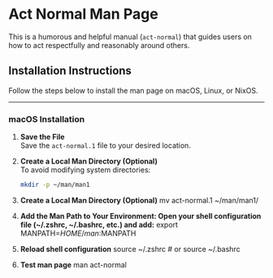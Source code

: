 # Act Normal Man Page

This is a humorous and helpful manual (`act-normal`) that guides users on how to act respectfully and reasonably around others.

## Installation Instructions

Follow the steps below to install the man page on macOS, Linux, or NixOS.

---

### macOS Installation

1. **Save the File**  
   Save the `act-normal.1` file to your desired location.

2. **Create a Local Man Directory (Optional)**  
   To avoid modifying system directories:
   ```bash
   mkdir -p ~/man/man1

3. **Create a Local Man Directory (Optional)**
   mv act-normal.1 ~/man/man1/

4. **Add the Man Path to Your Environment: Open your shell configuration file (~/.zshrc, ~/.bashrc, etc.) and add:**
   export MANPATH=$HOME/man:$MANPATH

5. **Reload shell configuration**
   source ~/.zshrc  # or source ~/.bashrc

6. **Test man page**
   man act-normal
